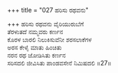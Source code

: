 +++
title = "027 ಹರಿಸು ರಥವನು"

+++
ಹರಿಸು ರಥವನು ವೈರಿಯುರುಬೆಗೆ   
ತೆರಳುತದೆ ನಮ್ಮವರು ಕರ್ಣನ   
ಕೊರಳ ಬಾರಲಿ ನಿಲುಕಿಸುವೆನೀ ಶರಸಲಾಕೆಗಳ   
ಅರಸ ಕೇಳೈ ಮಾತು ಹಿಂಚಿತು   
ನರನ ರಥ ಜೋಡಿಸಿತು ಕರ್ಣನ   
ಸರಿಸದಲಿ ಜೀವಿಸಿತು ಪಾಂಡವಸೇನೆ ನಿಮಿಷದಲಿ      ॥27॥